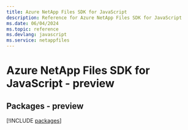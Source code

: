 ```yaml
---
title: Azure NetApp Files SDK for JavaScript
description: Reference for Azure NetApp Files SDK for JavaScript
ms.date: 06/04/2024
ms.topic: reference
ms.devlang: javascript
ms.service: netappfiles
---
```

# Azure NetApp Files SDK for JavaScript - preview
## Packages - preview
[!INCLUDE [packages](netapp-files-index.md)]